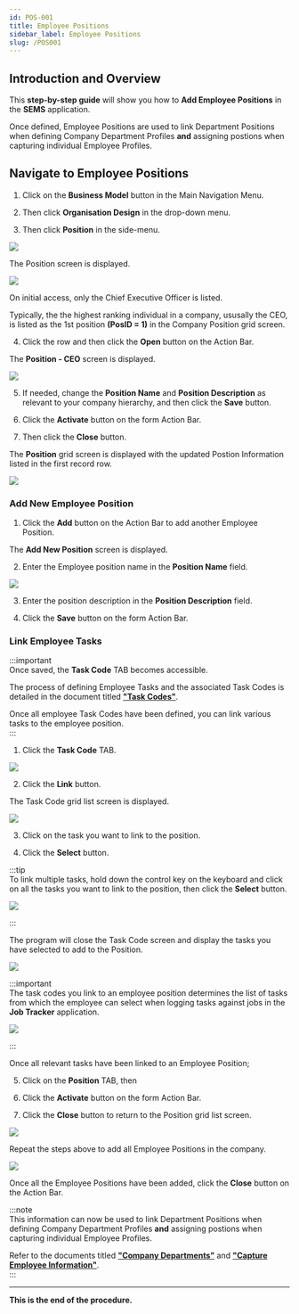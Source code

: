 ```yaml
---
id: POS-001
title: Employee Positions
sidebar_label: Employee Positions
slug: /POS001
---
```

## Introduction and Overview  

This **step-by-step guide** will show you how to **Add Employee Positions** in the **SEMS** application.  

Once defined, Employee Positions are used to link Department Positions when defining Company Department Profiles **and** assigning postions when capturing individual Employee Profiles.  

## Navigate to Employee Positions  

1.  Click on the **Business Model** button in the Main Navigation Menu.  

2.  Then click **Organisation Design** in the drop-down menu.  

3.  Then click **Position** in the side-menu.  

![](../static/img/docs/POS-001/image001.png)  

The Position screen is displayed.  

![](../static/img/docs/POS-001/image02.png)  

On initial access, only the Chief Executive Officer is listed.  

Typically, the the highest ranking individual in a company, ususally the CEO, is listed as the 1st position **(PosID = 1)** in the Company Position grid screen.  

4.  Click the row and then click the **Open** button on the Action Bar.  

The **Position - CEO** screen is displayed.  

![](../static/img/docs/POS-001/image03.png)  

5.  If needed, change the **Position Name** and **Position Description** as relevant to your company hierarchy, and then click the **Save** button.  

6.  Click the **Activate** button on the form Action Bar.  

7.  Then click the **Close** button.  

The **Position** grid screen is displayed with the updated Postion Information listed in the first record row.  

![](../static/img/docs/POS-001/image04.png)  

### Add New Employee Position  

1.  Click the **Add** button on the Action Bar to add another Employee Position.  

The **Add New Position** screen is displayed.  

2.  Enter the Employee position name in the **Position Name** field.  

![](../static/img/docs/POS-001/image05.png)  

3. Enter the position description in the **Position Description** field.  

4.  Click the **Save** button on the form Action Bar.   

### Link Employee Tasks
 
:::important  
Once saved, the **Task Code** TAB becomes accessible.

The process of defining Employee Tasks and the associated Task Codes is detailed in the document titled **["Task Codes"](https://sense-i.co/docs/TSKCDE001)**.  

Once all employee Task Codes have been defined, you can link various tasks to the employee position.  
:::  

1.  Click the **Task Code** TAB.  

![](../static/img/docs/POS-001/image20.png)  

2.  Click the **Link** button.  

The Task Code grid list screen is displayed.  

![](../static/img/docs/POS-001/image21.png)  

3.  Click on the task you want to link to the position.  

4.  Click the **Select** button.  
  
:::tip  
To link multiple tasks, hold down the control key on the keyboard and click on all the tasks you want to link to the position, then click the **Select** button.  

![](../static/img/docs/POS-001/posi-task.gif)  

:::  

The program will close the Task Code screen and display the tasks you have selected to add to the Position.  

![](../static/img/docs/POS-001/image23.png)  

:::important  
The task codes you link to an employee position determines the list of tasks from which the employee can select when logging tasks against jobs in the **Job Tracker** application.  

![](../static/img/docs/POS-001/image22.png)  

:::  

Once all relevant tasks have been linked to an Employee Position;

5.  Click on the **Position** TAB, then  

6. Click the **Activate** button on the form Action Bar.  

7.  Click the **Close** button to return to the Position grid list screen.  

![](../static/img/docs/POS-001/posi-save.gif)  

Repeat the steps above to add all Employee Positions in the company.  

![](../static/img/docs/POS-001/image08.png)  

Once all the Employee Positions have been added, click the **Close** button on the Action Bar.  

:::note  
This information can now be used to link Department Positions when defining Company Department Profiles **and** assigning postions when capturing individual Employee Profiles.  

Refer to the documents titled **["Company Departments"](https://sense-i.co/docs/DPMNT001)** and **["Capture Employee Information"](https://sense-i.co/docs/SAF1204)**.  
:::	 

___

**This is the end of the procedure.**









